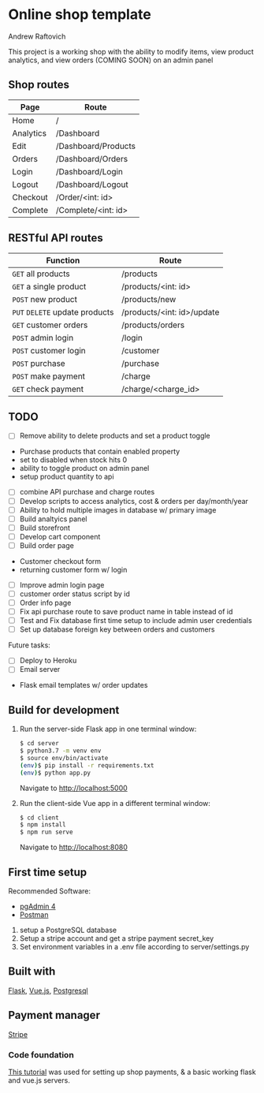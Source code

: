 # Online shop template

Andrew Raftovich

This project is a working shop with the ability to modify items, view product analytics, and view orders (COMING SOON) on an admin panel

## Shop routes

| Page      | Route  |
| ------    | ------ |
| Home      | /      |
| Analytics | /Dashboard |
| Edit     | /Dashboard/Products  |
| Orders   | /Dashboard/Orders    |
| Login    | /Dashboard/Login     |
| Logout   | /Dashboard/Logout    |
| Checkout | /Order/<int: id>     |
| Complete | /Complete/<int: id>  |

## RESTful API routes
   
| Function | Route |
| ------ | ------  |
| `GET` all products | /products |
| `GET` a single product | /products/<int: id> |
| `POST` new product | /products/new |
| `PUT` `DELETE` update products | /products/<int: id>/update  |
| `GET` customer orders | /products/orders |
| `POST` admin login | /login  |
| `POST` customer login | /customer |
| `POST` purchase   | /purchase  |
| `POST` make payment | /charge  |
| `GET` check payment | /charge/<charge_id> |

## TODO

- [ ] Remove ability to delete products and set a product toggle
* Purchase products that contain enabled property
* set to disabled when stock hits 0
* ability to toggle product on admin panel
* setup product quantity to api

- [ ] combine API purchase and charge routes
- [ ] Develop scripts to access analytics, cost & orders per day/month/year
- [ ] Ability to hold multiple images in database w/ primary image
- [ ] Build analtyics panel
- [ ] Build storefront
- [ ] Develop cart component
- [ ] Build order page
* Customer checkout form
* returning customer form w/ login

- [ ] Improve admin login page
- [ ] customer order status script by id
- [ ] Order info page
- [ ] Fix api purchase route to save product name in table instead of id
- [ ] Test and Fix database first time setup to include admin user credentials
- [ ] Set up database foreign key between orders and customers

Future tasks:
- [ ] Deploy to Heroku
- [ ] Email server
* Flask email templates w/ order updates

## Build for development

1. Run the server-side Flask app in one terminal window:

    ```sh
    $ cd server
    $ python3.7 -m venv env
    $ source env/bin/activate
    (env)$ pip install -r requirements.txt
    (env)$ python app.py
    ```

    Navigate to [http://localhost:5000](http://localhost:5000)

2. Run the client-side Vue app in a different terminal window:

    ```sh
    $ cd client
    $ npm install
    $ npm run serve
    ```

    Navigate to [http://localhost:8080](http://localhost:8080)

## First time setup

Recommended Software:
- [pgAdmin 4](https://www.postgresql.org/)
- [Postman](https://www.postman.com/)

1. setup a PostgreSQL database
2. Setup a stripe account and get a stripe payment secret_key
3. Set environment variables in a .env file according to server/settings.py

## Built with

[Flask](https://flask.palletsprojects.com/en/1.1.x/), 
[Vue.js](https://vuejs.org/), 
[Postgresql]((https://www.postgresql.org/))

## Payment manager

[Stripe](https://stripe.com/)

### Code foundation

[This tutorial](https://testdriven.io/blog/accepting-payments-with-stripe-vuejs-and-flask/) was used for setting up shop payments, & a basic working flask and vue.js servers.